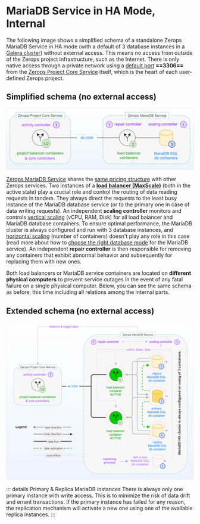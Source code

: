# MariaDB Service in HA Mode, Internal

The following image shows a simplified schema of a standalone Zerops MariaDB Service in HA mode (with a default of 3 database instances in a [Galera cluster](https://mariadb.com/kb/en/galera-cluster)) without external access. This means no access from outside of the Zerops project infrastructure, such as the Internet. There is only native access through a private network using a [default port](/documentation/services/databases/mariadb.html#hostname-and-port) **==3306==** from the [Zerops Project Core Service](/documentation/overview/how-zerops-works-inside/typical-schemas-of-zerops-projects.html) itself, which is the heart of each user-defined Zerops project.

## Simplified schema (no external access)

![Zerops MariaDB Service](./images/Zerops-MariaDB-Service-Base.png "Zerops MariaDB Service")

[Zerops MariaDB Service](/documentation/services/databases/mariadb.html) shares the [same pricing structure](/documentation/overview/pricing.html#services) with other Zerops services. Two instances of a **[load balancer (MaxScale)](https://mariadb.com/kb/en/maxscale)** (both in the active state) play a crucial role and control the routing of data reading requests in tandem. They always direct the requests to the least busy instance of the MariaDB database service (or to the primary one in case of data writing requests). An independent **scaling controller** monitors and controls [vertical scaling](/documentation/automatic-scaling/how-automatic-scaling-works.html#vertical-scaling) (vCPU, RAM, Disk) for all load balancer and MariaDB database containers. To ensure optimal performance, the MariaDB cluster is always configured and run with 3 database instances, and [horizontal scaling](/documentation/automatic-scaling/how-automatic-scaling-works.html#horizontal-scaling) (number of containers) doesn't play any role in this case (read more about how to [choose the right database mode](/documentation/services/databases/mariadb.md#choosing-the-right-database-mode) for the MariaDB service). An independent **repair controller** is then responsible for removing any containers that exhibit abnormal behavior and subsequently for replacing them with new ones.

Both load balancers or MariaDB service containers are located on **different physical computers** to prevent service outages in the event of any fatal failure on a single physical computer. Below, you can see the same schema as before, this time including all relations among the internal parts.

## Extended schema (no external access)

![Zerops MariaDB Service](./images/Zerops-MariaDB-Service-Detail.png "Zerops MariaDB Service")

<!-- markdownlint-disable DOCSMD004 -->
::: details Primary & Replica MariaDB instances
There is always only one primary instance with write access. This is to minimize the risk of data drift and errant transactions. If the primary instance has failed for any reason, the replication mechanism will activate a new one using one of the available replica instances.
:::
<!-- markdownlint-enable DOCSMD004 -->
